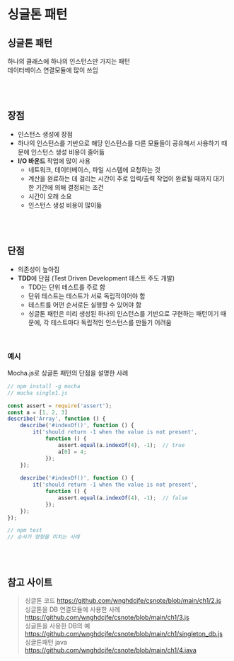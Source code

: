 # 싱글톤 패턴

## 싱글톤 패턴

하나의 클래스에 하나의 인스턴스만 가지는 패턴  
데이터베이스 연결모듈에 많이 쓰임

<br><br>

## 장점

* 인스턴스 생성에 장점
* 하나의 인스턴스를 기반으로 해당 인스턴스를 다른 모듈들이 공유해서 사용하기 때문에 인스턴스 생성 비용이 줄어듦
* **I/O 바운드** 작업에 많이 사용
    * 네트워크, 데이터베이스, 파일 시스템에 요청하는 것
    * 계산을 완료하는 데 걸리는 시간이 주로 입력/출력 작업이 완료될 때까지 대기한 기간에 의해 결정되는 조건
    * 시간이 오래 소요
    * 인스턴스 생성 비용이 많이듦

<br><br>

## 단점

* 의존성이 높아짐
* **TDD**에 단점 (Test Driven Development 테스트 주도 개발)
    * TDD는 단위 테스트를 주로 함
    * 단위 테스트는 테스트가 서로 독립적이어야 함
    * 테스트를 어떤 순서로든 실행할 수 있어야 함
    * 싱글톤 패턴은 미리 생성된 하나의 인스턴스를 기반으로 구현하는 패턴이기 때문에, 각 테스트마다 독립적인 인스턴스를 만들기 어려움
    
<br>

### 예시

Mocha.js로 싱글톤 패턴의 단점을 설명한 사례

```js
// npm install -g mocha
// mocha single1.js

const assert = require('assert');
const a = [1, 2, 3]
describe('Array', function () {
    describe('#indexOf()', function () {
        it('should return -1 when the value is not present',
            function () {
                assert.equal(a.indexOf(4), -1);  // true
                a[0] = 4;
            });
    });
    
    describe('#indexOf()', function () {
        it('should return -1 when the value is not present',
            function () {
                assert.equal(a.indexOf(4), -1);  // false 
            });
    });
});

// npm test
// 순서가 영향을 미치는 사례 
```

<br><br>

## 참고 사이트

> 싱글톤 코드 https://github.com/wnghdcjfe/csnote/blob/main/ch1/2.js  
> 싱글톤을 DB 연결모듈에 사용한 사례 https://github.com/wnghdcjfe/csnote/blob/main/ch1/3.js  
> 싱글톤을 사용한 DB의 예 https://github.com/wnghdcjfe/csnote/blob/main/ch1/singleton_db.js  
> 싱글톤패턴 java https://github.com/wnghdcjfe/csnote/blob/main/ch1/4.java  

